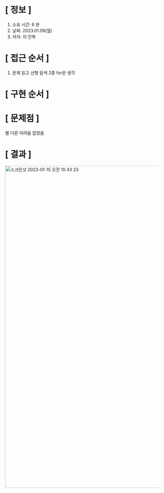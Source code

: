 # **[ 정보 ]**
1. 소요 시간: 6 분
2. 날짜: 2023.01.09(월)
3. 저자: 이 인복

# **[ 접근 순서 ]**
1. 문제 읽고 선형 탐색 2중 for문 생각

# **[ 구현 순서 ]**

# **[ 문제점 ]**
별 다른 어려움 없었음

# **[ 결과 ]**
<img width="1055" alt="스크린샷 2023-01-15 오전 10 43 23" src="https://user-images.githubusercontent.com/59809278/212508399-49face7f-9150-40dc-80ea-d0ce361219de.png">

         
